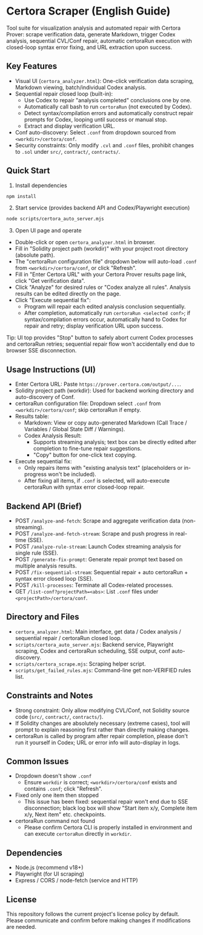 # Certora Scraper (English Guide)

Tool suite for visualization analysis and automated repair with Certora Prover: scrape verification data, generate Markdown, trigger Codex analysis, sequential CVL/Conf repair, automatic certoraRun execution with closed-loop syntax error fixing, and URL extraction upon success.

## Key Features

- Visual UI (`certora_analyzer.html`): One-click verification data scraping, Markdown viewing, batch/individual Codex analysis.
- Sequential repair closed loop (built-in):
  - Use Codex to repair "analysis completed" conclusions one by one.
  - Automatically call bash to run `certoraRun` (not executed by Codex).
  - Detect syntax/compilation errors and automatically construct repair prompts for Codex, looping until success or manual stop.
  - Extract and display verification URL.
- Conf auto-discovery: Select `.conf` from dropdown sourced from `<workdir>/certora/conf`.
- Security constraints: Only modify `.cvl` and `.conf` files, prohibit changes to `.sol` under `src/`, `contract/`, `contracts/`.

## Quick Start

1) Install dependencies

```bash
npm install
```

2) Start service (provides backend API and Codex/Playwright execution)

```bash
node scripts/certora_auto_server.mjs
```

3) Open UI page and operate

- Double-click or open `certora_analyzer.html` in browser.
- Fill in "Solidity project path (workdir)" with your project root directory (absolute path).
- The "certoraRun configuration file" dropdown below will auto-load `.conf` from `<workdir>/certora/conf`, or click "Refresh".
- Fill in "Enter Certora URL" with your Certora Prover results page link, click "Get verification data".
- Click "Analyze" for desired rules or "Codex analyze all rules". Analysis results can be edited directly on the page.
- Click "Execute sequential fix":
  - Program will repair each edited analysis conclusion sequentially.
  - After completion, automatically run `certoraRun <selected conf>`; if syntax/compilation errors occur, automatically hand to Codex for repair and retry; display verification URL upon success.

Tip: UI top provides "Stop" button to safely abort current Codex processes and certoraRun retries; sequential repair flow won't accidentally end due to browser SSE disconnection.

## Usage Instructions (UI)

- Enter Certora URL: Paste `https://prover.certora.com/output/...`.
- Solidity project path (workdir): Used for backend working directory and auto-discovery of Conf.
- certoraRun configuration file: Dropdown select `.conf` from `<workdir>/certora/conf`; skip certoraRun if empty.
- Results table:
  - Markdown: View or copy auto-generated Markdown (Call Trace / Variables / Global State Diff / Warnings).
  - Codex Analysis Result:
    - Supports streaming analysis; text box can be directly edited after completion to fine-tune repair suggestions.
    - "Copy" button for one-click text copying.
- Execute sequential fix:
  - Only repairs items with "existing analysis text" (placeholders or in-progress won't be included).
  - After fixing all items, if `.conf` is selected, will auto-execute certoraRun with syntax error closed-loop repair.

## Backend API (Brief)

- POST `/analyze-and-fetch`: Scrape and aggregate verification data (non-streaming).
- POST `/analyze-and-fetch-stream`: Scrape and push progress in real-time (SSE).
- POST `/analyze-rule-stream`: Launch Codex streaming analysis for single rule (SSE).
- POST `/generate-fix-prompt`: Generate repair prompt text based on multiple analysis results.
- POST `/fix-sequential-stream`: Sequential repair + auto certoraRun + syntax error closed loop (SSE).
- POST `/kill-processes`: Terminate all Codex-related processes.
- GET `/list-conf?projectPath=<abs>`: List `.conf` files under `<projectPath>/certora/conf`.

## Directory and Files

- `certora_analyzer.html`: Main interface, get data / Codex analysis / sequential repair / certoraRun closed loop.
- `scripts/certora_auto_server.mjs`: Backend service, Playwright scraping, Codex and certoraRun scheduling, SSE output, conf auto-discovery.
- `scripts/certora_scrape.mjs`: Scraping helper script.
- `scripts/get_failed_rules.mjs`: Command-line get non-VERIFIED rules list.

## Constraints and Notes

- Strong constraint: Only allow modifying CVL/Conf, not Solidity source code (`src/`, `contract/`, `contracts/`).
- If Solidity changes are absolutely necessary (extreme cases), tool will prompt to explain reasoning first rather than directly making changes.
- certoraRun is called by program after repair completion, please don't run it yourself in Codex; URL or error info will auto-display in logs.

## Common Issues

- Dropdown doesn't show `.conf`
  - Ensure `workdir` is correct; `<workdir>/certora/conf` exists and contains `.conf`; click "Refresh".
- Fixed only one item then stopped
  - This issue has been fixed: sequential repair won't end due to SSE disconnection; black log box will show "Start item x/y, Complete item x/y, Next item" etc. checkpoints.
- certoraRun command not found
  - Please confirm Certora CLI is properly installed in environment and can execute `certoraRun` directly in `workdir`.

## Dependencies

- Node.js (recommend v18+)
- Playwright (for UI scraping)
- Express / CORS / node-fetch (service and HTTP)

## License

This repository follows the current project's license policy by default. Please communicate and confirm before making changes if modifications are needed.